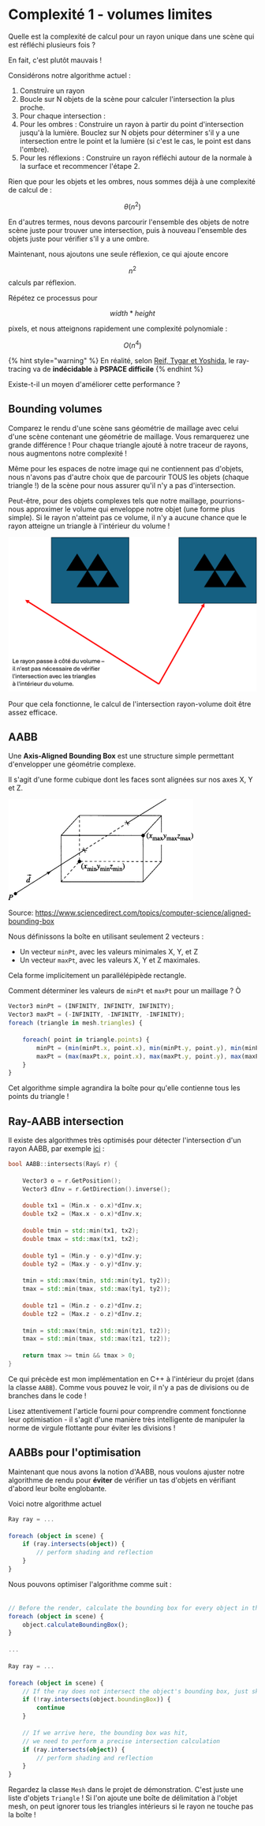# Complexité 1 - volumes limites

Quelle est la complexité de calcul pour un rayon unique dans une scène qui est réfléchi plusieurs fois ?

En fait, c'est plutôt mauvais !

Considérons notre algorithme actuel :

1. Construire un rayon
2. Boucle sur N objets de la scène pour calculer l'intersection la plus proche. 
3. Pour chaque intersection :
  1. Pour les ombres : Construire un rayon à partir du point d'intersection jusqu'à la lumière. Bouclez sur N objets pour déterminer s'il y a une intersection entre le point et la lumière (si c'est le cas, le point est dans l'ombre).
  2. Pour les réflexions : Construire un rayon réfléchi autour de la normale à la surface et recommencer l'étape 2. 

Rien que pour les objets et les ombres, nous sommes déjà à une complexité de calcul de :

$$
\theta(n^2)
$$

En d'autres termes, nous devons parcourir l'ensemble des objets de notre scène juste pour trouver une intersection, puis à nouveau l'ensemble des objets juste pour vérifier s'il y a une ombre.

Maintenant, nous ajoutons une seule réflexion, ce qui ajoute encore 

$$
n^2
$$ calculs par réflexion.

Répétez ce processus pour 

$$
width*height
$$ 

pixels, et nous atteignons rapidement une complexité polynomiale :

$$
O(n^4)
$$


{% hint style="warning" %}
En réalité, selon [Reif, Tygar et Yoshida](https://link.springer.com/content/pdf/10.1007/bf02574009.pdf), le ray-tracing va de **indécidable** à **PSPACE difficile**
{% endhint %}

Existe-t-il un moyen d'améliorer cette performance ?

## Bounding volumes

Comparez le rendu d'une scène sans géométrie de maillage avec celui d'une scène contenant une géométrie de maillage. Vous remarquerez une grande différence ! Pour chaque triangle ajouté à notre traceur de rayons, nous augmentons notre complexité !

Même pour les espaces de notre image qui ne contiennent pas d'objets, nous n'avons pas d'autre choix que de parcourir TOUS les objets (chaque triangle !) de la scène pour nous assurer qu'il n'y a pas d'intersection.

Peut-être, pour des objets complexes tels que notre maillage, pourrions-nous approximer le volume qui enveloppe notre objet (une forme plus simple). Si le rayon n'atteint pas ce volume, il n'y a aucune chance que le rayon atteigne un triangle à l'intérieur du volume !

![](../graphics/aabb-1.png)

Pour que cela fonctionne, le calcul de l'intersection rayon-volume doit être assez efficace.

## AABB

Une **Axis-Aligned Bounding Box** est une structure simple permettant d'envelopper une géométrie complexe.

Il s'agit d'une forme cubique dont les faces sont alignées sur nos axes X, Y et Z.

![](../graphics/aabb-2.gif)

Source: https://www.sciencedirect.com/topics/computer-science/aligned-bounding-box

Nous définissons la boîte en utilisant seulement 2 vecteurs :

- Un vecteur `minPt`, avec les valeurs minimales X, Y, et Z
- Un vecteur `maxPt`, avec les valeurs X, Y et Z maximales.

Cela forme implicitement un parallélépipède rectangle.

Comment déterminer les valeurs de `minPt` et `maxPt` pour un maillage ?
Ò
```ts
Vector3 minPt = (INFINITY, INFINITY, INFINITY);
Vector3 maxPt = (-INFINITY, -INFINITY, -INFINITY);
foreach (triangle in mesh.triangles) {

    foreach( point in triangle.points) {
        minPt = (min(minPt.x, point.x), min(minPt.y, point.y), min(minPt.z, point.z))
        maxPt = (max(maxPt.x, point.x), max(maxPt.y, point.y), max(maxPt.z, point.z))
    }
}
```

Cet algorithme simple agrandira la boîte pour qu'elle contienne tous les points du triangle !

## Ray-AABB intersection

Il existe des algorithmes très optimisés pour détecter l'intersection d'un rayon AABB, par exemple [ici](https://tavianator.com/2011/ray_box.html) :

```c++
bool AABB::intersects(Ray& r) {

    Vector3 o = r.GetPosition();
    Vector3 dInv = r.GetDirection().inverse();

    double tx1 = (Min.x - o.x)*dInv.x;
    double tx2 = (Max.x - o.x)*dInv.x;

    double tmin = std::min(tx1, tx2);
    double tmax = std::max(tx1, tx2);

    double ty1 = (Min.y - o.y)*dInv.y;
    double ty2 = (Max.y - o.y)*dInv.y;

    tmin = std::max(tmin, std::min(ty1, ty2));
    tmax = std::min(tmax, std::max(ty1, ty2));

    double tz1 = (Min.z - o.z)*dInv.z;
    double tz2 = (Max.z - o.z)*dInv.z;

    tmin = std::max(tmin, std::min(tz1, tz2));
    tmax = std::min(tmax, std::max(tz1, tz2));

    return tmax >= tmin && tmax > 0;
}
```

Ce qui précède est mon implémentation en C++ à l'intérieur du projet (dans la classe `AABB`). Comme vous pouvez le voir, il n'y a pas de divisions ou de branches dans le code !

Lisez attentivement l'article fourni pour comprendre comment fonctionne leur optimisation - il s'agit d'une manière très intelligente de manipuler la norme de virgule flottante pour éviter les divisions !

## AABBs pour l'optimisation

Maintenant que nous avons la notion d'AABB, nous voulons ajuster notre algorithme de rendu pour **éviter** de vérifier un tas d'objets en vérifiant d'abord leur boîte englobante.

Voici notre algorithme actuel 

```ts
Ray ray = ...

foreach (object in scene) {
    if (ray.intersects(object)) {
        // perform shading and reflection
    }
}
```

Nous pouvons optimiser l'algorithme comme suit :

```ts

// Before the render, calculate the bounding box for every object in the scene
foreach (object in scene) {
    object.calculateBoundingBox();
}

...

Ray ray = ...

foreach (object in scene) {
    // If the ray does not intersect the object's bounding box, just skip the object
    if (!ray.intersects(object.boundingBox)) { 
        continue 
    }

    // If we arrive here, the bounding box was hit, 
    // we need to perform a precise intersection calculation
    if (ray.intersects(object)) {
        // perform shading and reflection
    }
}

```

Regardez la classe `Mesh` dans le projet de démonstration. C'est juste une liste d'objets `Triangle` ! Si l'on ajoute une boîte de délimitation à l'objet mesh, on peut ignorer tous les triangles intérieurs si le rayon ne touche pas la boîte !


